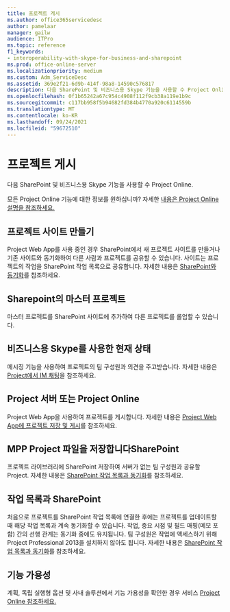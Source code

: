 ```yaml
---
title: 프로젝트 게시
ms.author: office365servicedesc
author: pamelaar
manager: gailw
audience: ITPro
ms.topic: reference
f1_keywords:
- interoperability-with-skype-for-business-and-sharepoint
ms.prod: office-online-server
ms.localizationpriority: medium
ms.custom: Adm_ServiceDesc
ms.assetid: 369e2f21-6d9b-414f-98a8-14590c576817
description: 다음 SharePoint 및 비즈니스용 Skype 기능을 사용할 수 Project Online.
ms.openlocfilehash: 0f1b65242a67c954c4908f112f9cb38a119e1b9c
ms.sourcegitcommit: c117bb958f5b94682fd384b4770a920c6114559b
ms.translationtype: MT
ms.contentlocale: ko-KR
ms.lasthandoff: 09/24/2021
ms.locfileid: "59672510"
---
```

# <a name="project-publishing"></a>프로젝트 게시

다음 SharePoint 및 비즈니스용 Skype 기능을 사용할 수 Project Online.
  
모든 Project Online 기능에 대한 정보를 원하십니까? 자세한 [내용은 Project Online 설명을 참조하세요.](project-online-service-description.md)
  
## <a name="create-a-project-site"></a>프로젝트 사이트 만들기

Project Web App를 사용 중인 경우 SharePoint에서 새 프로젝트 사이트를 만들거나 기존 사이트와 동기화하여 다른 사람과 프로젝트를 공유할 수 있습니다. 사이트는 프로젝트의 작업을 SharePoint 작업 목록으로 공유합니다. 자세한 내용은 [SharePoint와 동기화](https://go.microsoft.com/fwlink/p/?LinkId=271352)를 참조하세요.
  
## <a name="master-projects-on-sharepoint"></a>Sharepoint의 마스터 프로젝트

마스터 프로젝트를 SharePoint 사이트에 추가하여 다른 프로젝트를 롤업할 수 있습니다. 
  
## <a name="presence-with-skype-for-business"></a>비즈니스용 Skype를 사용한 현재 상태

메시징 기능을 사용하여 프로젝트의 팀 구성원과 의견을 주고받습니다. 자세한 내용은 [Project에서 IM 채팅](https://go.microsoft.com/fwlink/p/?LinkId=271351)을 참조하세요.
  
## <a name="publish-projects-on-project-server-or-project-online"></a>Project 서버 또는 Project Online

Project Web App을 사용하여 프로젝트를 게시합니다. 자세한 내용은 [Project Web App에 프로젝트 저장 및 게시](https://go.microsoft.com/fwlink/p/?LinkId=271354)를 참조하세요.
  
## <a name="save-a-project-mpp-file-on-sharepoint"></a>MPP Project 파일을 저장합니다SharePoint

프로젝트 라이브러리에 SharePoint 저장하여 서버가 없는 팀 구성원과 공유할 Project. 자세한 내용은 [SharePoint 작업 목록과 동기화](https://go.microsoft.com/fwlink/p/?LinkId=271353)를 참조하세요.
  
## <a name="task-list-sync-to-sharepoint"></a>작업 목록과 SharePoint

처음으로 프로젝트를 SharePoint 작업 목록에 연결한 후에는 프로젝트를 업데이트할 때 해당 작업 목록과 계속 동기화할 수 있습니다. 작업, 중요 시점 및 필드 매핑(메모 포함) 간의 선행 관계는 동기화 중에도 유지됩니다. 팀 구성원은 작업에 액세스하기 위해 Project Professional 2013을 설치하지 않아도 됩니다. 자세한 내용은 [SharePoint 작업 목록과 동기화](https://go.microsoft.com/fwlink/p/?LinkId=271353)를 참조하세요.
  
## <a name="feature-availability"></a>기능 가용성

계획, 독립 실행형 옵션 및 사내 솔루션에서 기능 가용성을 확인한 경우 서비스 [Project Online 참조하세요.](project-online-service-description.md)
  

